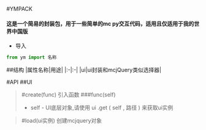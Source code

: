 #YMPACK
#### 这是一个简易的封装包，用于一些简单的mc py交互代码，适用且仅适用于我的世界中国版
- 导入
```python
from ym import 名称
```
##结构
|属性名称|用途|
|:-|:-|
|ui|ui封装和mcjQuery类似选择器|

#API
##UI
>#create(func) 引入函数
>###func(self)
>- self - UI底层对象,请使用 ui .get ( self , 路径 ) 来获取ui实例

>#load(ui实例) 创建mcjquery对象 
>>